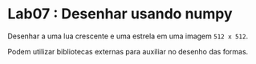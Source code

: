 # Lab07 : Desenhar usando numpy 

Desenhar a uma lua crescente e uma estrela em uma imagem `512 x 512`.

Podem utilizar bibliotecas externas para auxiliar no desenho das formas.
